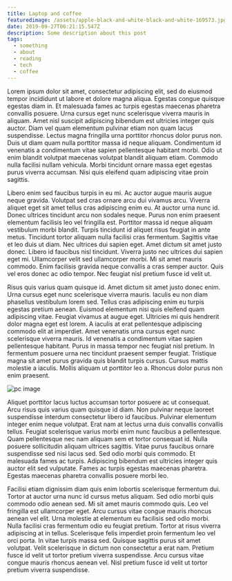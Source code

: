 ```yaml
---
title: Laptop and coffee
featuredimage: /assets/apple-black-and-white-black-and-white-169573.jpg
date: 2019-09-27T06:21:15.547Z
description: Some description about this post
tags:
  - something
  - about
  - reading
  - tech
  - coffee
---
```

Lorem ipsum dolor sit amet, consectetur adipiscing elit, sed do eiusmod tempor incididunt ut labore et dolore magna aliqua. Egestas congue quisque egestas diam in. Et malesuada fames ac turpis egestas maecenas pharetra convallis posuere. Urna cursus eget nunc scelerisque viverra mauris in aliquam. Amet nisl suscipit adipiscing bibendum est ultricies integer quis auctor. Diam vel quam elementum pulvinar etiam non quam lacus suspendisse. Lectus magna fringilla urna porttitor rhoncus dolor purus non. Duis ut diam quam nulla porttitor massa id neque aliquam. Condimentum id venenatis a condimentum vitae sapien pellentesque habitant morbi. Odio ut enim blandit volutpat maecenas volutpat blandit aliquam etiam. Commodo nulla facilisi nullam vehicula. Morbi tincidunt ornare massa eget egestas purus viverra accumsan. Nisi quis eleifend quam adipiscing vitae proin sagittis.



Libero enim sed faucibus turpis in eu mi. Ac auctor augue mauris augue neque gravida. Volutpat sed cras ornare arcu dui vivamus arcu. Viverra aliquet eget sit amet tellus cras adipiscing enim eu. At auctor urna nunc id. Donec ultrices tincidunt arcu non sodales neque. Purus non enim praesent elementum facilisis leo vel fringilla est. Porttitor massa id neque aliquam vestibulum morbi blandit. Turpis tincidunt id aliquet risus feugiat in ante metus. Tincidunt tortor aliquam nulla facilisi cras fermentum. Sagittis vitae et leo duis ut diam. Nec ultrices dui sapien eget. Amet dictum sit amet justo donec. Libero id faucibus nisl tincidunt. Viverra justo nec ultrices dui sapien eget mi. Ullamcorper velit sed ullamcorper morbi. Mi sit amet mauris commodo. Enim facilisis gravida neque convallis a cras semper auctor. Quis vel eros donec ac odio tempor. Nec feugiat nisl pretium fusce id velit ut.



Risus quis varius quam quisque id. Amet dictum sit amet justo donec enim. Urna cursus eget nunc scelerisque viverra mauris. Iaculis eu non diam phasellus vestibulum lorem sed. Tellus cras adipiscing enim eu turpis egestas pretium aenean. Euismod elementum nisi quis eleifend quam adipiscing vitae. Feugiat vivamus at augue eget. Ultricies mi quis hendrerit dolor magna eget est lorem. A iaculis at erat pellentesque adipiscing commodo elit at imperdiet. Amet venenatis urna cursus eget nunc scelerisque viverra mauris. Id venenatis a condimentum vitae sapien pellentesque habitant. Purus in massa tempor nec feugiat nisl pretium. In fermentum posuere urna nec tincidunt praesent semper feugiat. Tristique magna sit amet purus gravida quis blandit turpis cursus. Cursus mattis molestie a iaculis. Mollis aliquam ut porttitor leo a. Rhoncus dolor purus non enim praesent.



![pc image](/assets/access-code-connection-1181467.jpg "pc image")

Aliquet porttitor lacus luctus accumsan tortor posuere ac ut consequat. Arcu risus quis varius quam quisque id diam. Non pulvinar neque laoreet suspendisse interdum consectetur libero id faucibus. Pulvinar elementum integer enim neque volutpat. Erat nam at lectus urna duis convallis convallis tellus. Feugiat scelerisque varius morbi enim nunc faucibus a pellentesque. Quam pellentesque nec nam aliquam sem et tortor consequat id. Nulla posuere sollicitudin aliquam ultrices sagittis. Vitae purus faucibus ornare suspendisse sed nisi lacus sed. Sed odio morbi quis commodo. Et malesuada fames ac turpis. Adipiscing bibendum est ultricies integer quis auctor elit sed vulputate. Fames ac turpis egestas maecenas pharetra. Egestas maecenas pharetra convallis posuere morbi leo.



Facilisi etiam dignissim diam quis enim lobortis scelerisque fermentum dui. Tortor at auctor urna nunc id cursus metus aliquam. Sed odio morbi quis commodo odio aenean sed. Mi sit amet mauris commodo quis. Leo vel fringilla est ullamcorper eget. Arcu cursus vitae congue mauris rhoncus aenean vel elit. Urna molestie at elementum eu facilisis sed odio morbi. Nulla facilisi cras fermentum odio eu feugiat pretium. Tortor at risus viverra adipiscing at in tellus. Scelerisque felis imperdiet proin fermentum leo vel orci porta. In vitae turpis massa sed. Quisque sagittis purus sit amet volutpat. Velit scelerisque in dictum non consectetur a erat nam. Pretium fusce id velit ut tortor pretium viverra suspendisse. Arcu cursus vitae congue mauris rhoncus aenean vel. Nisl pretium fusce id velit ut tortor pretium viverra suspendisse.
